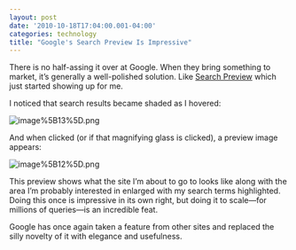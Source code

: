 ```yaml
---
layout: post
date: '2010-10-18T17:04:00.001-04:00'
categories: technology
title: "Google's Search Preview Is Impressive"
---
```



There is no half-assing it over at Google. When they bring something to market, it’s generally a well-polished solution. Like [Search Preview](http://googlesystem.blogspot.com/2010/10/google-tests-search-preview.html) which just started showing up for me. 

I noticed that search results became shaded as I hovered:

![image%5B13%5D.png](/assets/2010/image%5B13%5D.png)

And when clicked (or if that magnifying glass is clicked), a preview image appears:

![image%5B12%5D.png](/assets/2010/image%5B12%5D.png)  

This preview shows what the site I’m about to go to looks like along with the area I’m probably interested in enlarged with my search terms highlighted. Doing this once is impressive in its own right, but doing it to scale—for millions of queries—is an incredible feat. 

Google has once again taken a feature from other sites and replaced the silly novelty of it with elegance and usefulness.